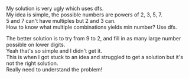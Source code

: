 My solution is very ugly which uses dfs.\
My idea is simple, the possible numbers are powers of 2, 3, 5, 7.\
5 and 7 can't have multiples but 2 and 3 can.\
How to know what multiple combinations yields min number? Use dfs.

The better solution is to try from 9 to 2, and fill in as many large number possible on lower digits.\
Yeah that's so simple and I didn't get it.\
This is when I got stuck to an idea and struggled to get a solution but it's not the right solution.\
Really need to understand the problem!
